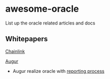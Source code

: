 # awesome-oracle
List up the oracle related articles and docs


## Whitepapers

[Chainlink](https://link.smartcontract.com/whitepaper)

[Augur](https://www.augur.net/whitepaper.pdf)

  - Augur realize oracle with [reporting process](https://augur.guide/4-reporters.html)
